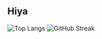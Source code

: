 ## Hiya

<!--
**ishtardev/ishtardev** is a ✨ _special_ ✨ repository because its `README.md` (this file) appears on your GitHub profile.

Here are some ideas to get you started:

- 🔭 I’m currently working on ...
- 🌱 I’m currently learning ...
- 👯 I’m looking to collaborate on ...
- 🤔 I’m looking for help with ...
- 💬 Ask me about ...
- 📫 How to reach me: ...
- 😄 Pronouns: ...
- ⚡ Fun fact: ...
## 📊 My GitHub Stats  

![Ishtar's GitHub stats](https://github-readme-stats.vercel.app/api?username=ishtardev&show_icons=true&theme=radical)
-->
![Top Langs](https://github-readme-stats.vercel.app/api/top-langs/?username=ishtardev&layout=compact&theme=radical)
![GitHub Streak](https://streak-stats.demolab.com/?user=ishtardev&theme=radical&hide_border=true)

